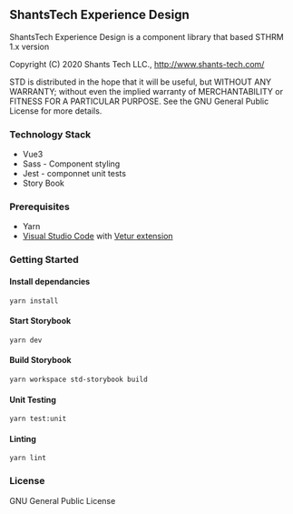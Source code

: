 ## ShantsTech Experience Design
ShantsTech Experience Design is a component library that based STHRM 1.x version 

 Copyright (C) 2020 Shants Tech LLC., http://www.shants-tech.com/

STD is distributed in the hope that it will be useful, but WITHOUT ANY WARRANTY; without even the implied warranty of MERCHANTABILITY or FITNESS FOR A PARTICULAR PURPOSE. See the GNU General Public License for more details.

### Technology Stack 
* Vue3 
* Sass - Component styling  
* Jest - componnet unit tests 
* Story Book 


### Prerequisites

- Yarn
- [Visual Studio Code](https://code.visualstudio.com/) with [Vetur extension](https://github.com/vuejs/vetur)

### Getting Started

#### Install dependancies

```
yarn install
```

#### Start Storybook

```
yarn dev
```

#### Build Storybook

```
yarn workspace std-storybook build
```

#### Unit Testing

```
yarn test:unit
```

#### Linting

```
yarn lint
```

### License
GNU General Public License
